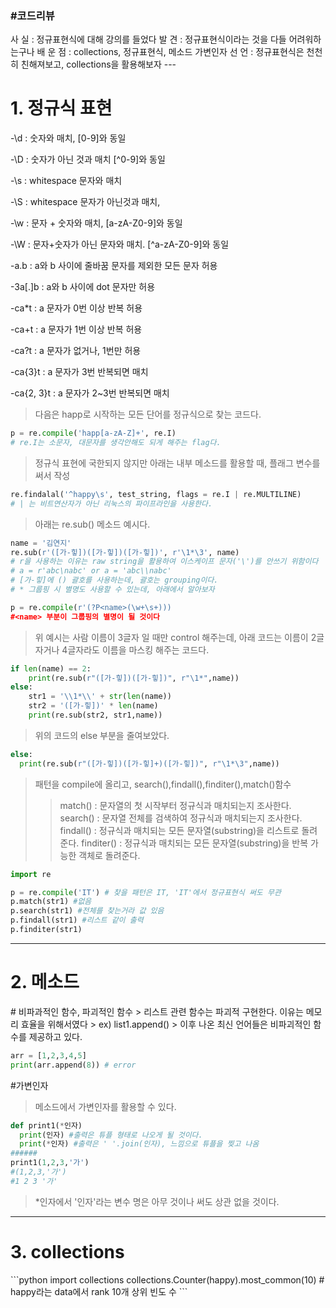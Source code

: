 <h3>#코드리뷰</h3>
사    실 : 정규표현식에 대해 강의를 들었다
발    견 : 정규표현식이라는 것을 다들 어려워하는구나
배 운 점 : collections, 정규표현식, 메소드 가변인자
선    언 : 정규표현식은 천천히 친해져보고, collections을 활용해보자
---
<h1>1. 정규식 표현</h1>

-\d : 숫자와 매치, [0-9]와 동일

-\D : 숫자가 아닌 것과 매치 [^0-9]와 동일

-\s : whitespace 문자와 매치

-\S : whitespace 문자가 아닌것과 매치,

-\w : 문자 + 숫자와 매치, [a-zA-Z0-9]와 동일

-\W : 문자+숫자가 아닌 문자와 매치. [^a-zA-Z0-9]와 동일

-a.b : a와 b 사이에 줄바꿈 문자를 제외한 모든 문자 허용

-3a[.]b : a와 b 사이에 dot 문자만 허용

-ca*t : a 문자가 0번 이상 반복 허용

-ca+t : a 문자가 1번 이상 반복 허용

-ca?t : a 문자가 없거나, 1번만 허용

-ca{3}t : a 문자가 3번 반복되면 매치

-ca{2, 3}t : a 문자가 2~3번 반복되면 매치
>다음은 happ로 시작하는 모든 단어를 정규식으로 찾는 코드다.
```python
p = re.compile('happ[a-zA-Z]+', re.I)
# re.I는 소문자, 대문자를 생각안해도 되게 해주는 flag다.
```
> 정규식 표현에 국한되지 않지만 아래는 내부 메소드를 활용할 때, 플래그 변수를 써서 작성
```python
re.findalal('^happy\s', test_string, flags = re.I | re.MULTILINE)
# | 는 비트연산자가 아닌 리눅스의 파이프라인을 사용한다.
```
>아래는 re.sub() 메소드 예시다.
```python
name = '김연지'
re.sub(r'([가-힣])([가-힣])([가-힣])', r'\1*\3', name)
# r을 사용하는 이유는 raw string을 활용하여 이스케이프 문자('\')를 안쓰기 위함이다
# a = r'abc\nabc' or a = 'abc\\nabc'
# [가-힣]에 () 괄호를 사용하는데, 괄호는 grouping이다.
# * 그룹핑 시 별명도 사용할 수 있는데, 아래에서 알아보자
```
```python
p = re.compile(r'(?P<name>(\w+\s+)))
#<name> 부분이 그룹핑의 별명이 될 것이다
```
>위 예시는 사람 이름이 3글자 일 때만 control 해주는데,
>아래 코드는 이름이 2글자거나 4글자라도 이름을 마스킹 해주는 코드다.
```python
if len(name) == 2:
    print(re.sub(r"([가-힣])([가-힣])", r"\1*",name))
else:
    str1 = '\\1*\\' + str(len(name))
    str2 = '([가-힣])' * len(name)
    print(re.sub(str2, str1,name))
```
> 위의 코드의 else 부분을 줄여보았다.
```python
else:
  print(re.sub(r"([가-힣])([가-힣]+)([가-힣])", r"\1*\3",name))
```
>패턴을 compile에 올리고, search(),findall(),finditer(),match()함수
>>match() : 문자열의 첫 시작부터 정규식과 매치되는지 조사한다.
>>search() : 문자열 전체를 검색하여 정규식과 매치되는지 조사한다.
>>findall() : 정규식과 매치되는 모든 문자열(substring)을 리스트로 돌려준다.
>>finditer() : 정규식과 매치되는 모든 문자열(substring)을 반복 가능한 객체로 돌려준다.
```python
import re

p = re.compile('IT') # 찾을 패턴은 IT, 'IT'에서 정규표현식 써도 무관
p.match(str1) #없음
p.search(str1) #전체를 찾는거라 값 있음
p.findall(str1) #리스트 같이 출력
p.finditer(str1) 
```
---
<h1>2. 메소드</h1>
# 비파과적인 함수, 파괴적인 함수
> 리스트 관련 함수는 파괴적 구현한다. 이유는 메모리 효율을 위해서였다
>  ex) list1.append()
> 이후 나온 최신 언어들은 비파괴적인 함수를 제공하고 있다.

```python
arr = [1,2,3,4,5]
print(arr.append(8)) # error
```
#가변인자
>메소드에서 가변인자를 활용할 수 있다.

```python
def print1(*인자)
  print(인자) #출력은 튜플 형태로 나오게 될 것이다.
  print(*인자) #출력은 ' '.join(인자), 느낌으로 튜플을 찢고 나옴
######
print1(1,2,3,'가')
#(1,2,3,'가')
#1 2 3 '가'
```
>*인자에서 '인자'라는 변수 명은 아무 것이나 써도 상관 없을 것이다.
---
<h1>3. collections</h1>
```python
import collections
collections.Counter(happy).most_common(10)
#  happy라는 data에서 rank 10개 상위 빈도 수
```
